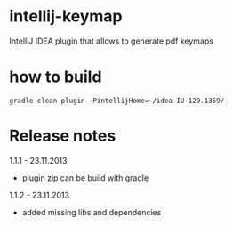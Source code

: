 intellij-keymap
===============

IntelliJ IDEA plugin that allows to generate pdf keymaps

how to build
============

    gradle clean plugin -PintellijHome=~/idea-IU-129.1359/


Release notes
============
1.1.1 - 23.11.2013

*    plugin zip can be build with gradle

1.1.2 - 23.11.2013

*    added missing libs and dependencies

